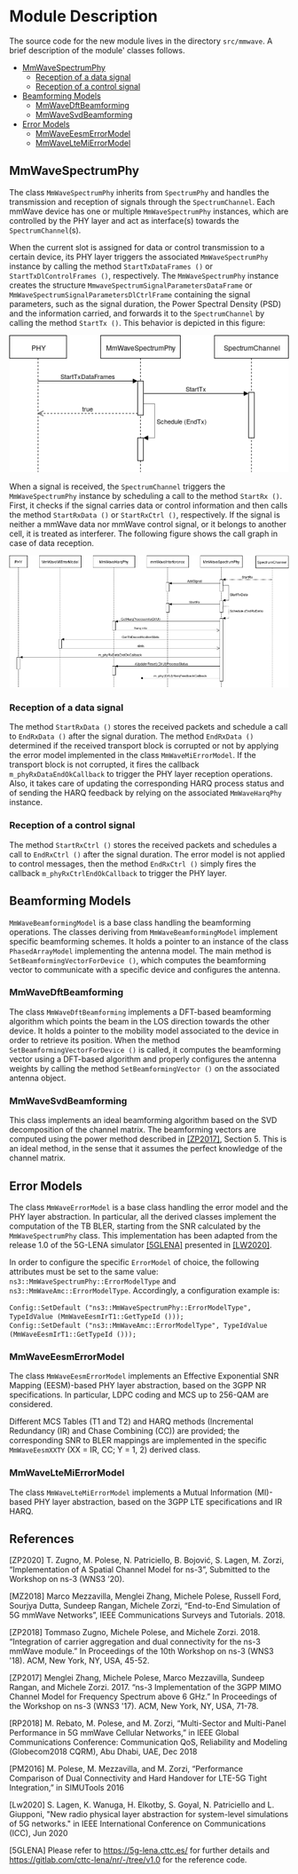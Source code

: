 # Module Description

The source code for the new module lives in the directory ``src/mmwave``.
A brief description of the module' classes follows.

  * [MmWaveSpectrumPhy](#mmwavespectrumphy)
    + [Reception of a data signal](#reception-of-a-data-signal)
    + [Reception of a control signal](#reception-of-a-control-signal)
  * [Beamforming Models](#mmwavebeamformingmodel)
    + [MmWaveDftBeamforming](#mmwavedftbeamforming)
    + [MmWaveSvdBeamforming](#mmwavesvdbeamforming)
  * [Error Models](#mmwaveerrormodel)
    + [MmWaveEesmErrorModel](#mmwaveeesmerrormodel)
    + [MmWaveLteMiErrorModel](#mmwaveltemierrormodel)

## MmWaveSpectrumPhy

The class `MmWaveSpectrumPhy` inherits from `SpectrumPhy` and handles the transmission
and reception of signals through the `SpectrumChannel`. Each mmWave device has one
or multiple `MmWaveSpectrumPhy` instances, which are controlled by the PHY layer and
act as interface(s) towards the `SpectrumChannel`(s).

When the current slot is assigned for data or control transmission to a certain
device, its PHY layer triggers the associated `MmWaveSpectrumPhy` instance by
calling the method `StartTxDataFrames ()` or `StartTxDlControlFrames ()`, respectively.
The `MmWaveSpectrumPhy` instance creates the structure
`MmwaveSpectrumSignalParametersDataFrame` or `MmWaveSpectrumSignalParametersDlCtrlFrame`
containing the signal parameters, such as the signal duration, the Power Spectral
Density (PSD) and the information carried, and forwards it to the `SpectrumChannel`
by calling the method `StartTx ()`. This behavior is depicted in this figure:



<img src="figures/mmwave-spectrum-phy-tx.png" alt="mmwave-spectrum-phy-tx" style="zoom:110%;" />

When a signal is received, the `SpectrumChannel` triggers the `MmWaveSpectrumPhy`
instance by scheduling a call to the method `StartRx ()`.
First, it checks if the signal carries data or control information and then
calls the method `StartRxData ()` or `StartRxCtrl ()`, respectively. If the signal
is neither a mmWave data nor mmWave control signal, or it belongs to another
cell, it is treated as interferer.
The following figure shows the call graph in case of data
reception.



<img src="figures/mmwave-spectrum-phy-rx.png" alt="mmwave-spectrum-phy-rx" style="zoom: 67%;" />

### Reception of a data signal

The method `StartRxData ()` stores the received packets and schedule a call to
`EndRxData ()` after the signal duration.
The method `EndRxData ()` determined if the received transport block is corrupted
or not by applying the error model implemented in the class `MmWaveMiErrorModel`.
If the transport block is not corrupted, it fires the callback `m_phyRxDataEndOkCallback`
to trigger the PHY layer reception operations.
Also, it takes care of updating the corresponding HARQ process status and of
sending the HARQ feedback by relying on the associated `MmWaveHarqPhy` instance.

### Reception of a control signal

The method `StartRxCtrl ()` stores the received packets and schedules a call to
`EndRxCtrl ()` after the signal duration.
The error model is not applied to control messages, then the method `EndRxCtrl ()`
simply fires the callback `m_phyRxCtrlEndOkCallback` to trigger the PHY layer.

## Beamforming Models

`MmWaveBeamformingModel` is a base class handling the beamforming operations.
The classes deriving from `MmWaveBeamformingModel` implement specific beamforming
schemes.
It holds a pointer to an instance of the class `PhasedArrayModel` implementing
the antenna model.
The main method is `SetBeamformingVectorForDevice ()`, which computes the
beamforming vector to communicate with a specific device and configures
the antenna.

### MmWaveDftBeamforming

The class `MmWaveDftBeamforming` implements a DFT-based beamforming algorithm which points the beam in the LOS direction towards the other device. It holds a pointer to the mobility model associated to the device in
order to retrieve its position.
When the method `SetBeamformingVectorForDevice ()` is called, it computes the
beamforming vector using a DFT-based algorithm and properly configures the
antenna weights by calling the method `SetBeamformingVector ()` on the
associated antenna object.

### MmWaveSvdBeamforming

This class implements an ideal beamforming algorithm based on the SVD 
decomposition of the channel matrix. The beamforming vectors 
are computed using the power method described in [[ZP2017]](#1), Section 5. This is 
an ideal method, in the sense that it assumes the perfect knowledge of the 
channel matrix.

## Error Models

The class `MmWaveErrorModel` is a base class handling the error model and the PHY layer
abstraction. In particular, all the derived classes implement the computation of the TB BLER, 
starting from the SNR calculated by the `MmWaveSpectrumPhy` class. This implementation has been 
adapted from the release 1.0 of the 5G-LENA simulator [[5GLENA]](#3) presented in [[LW2020]](#2). 

In order to configure the specific `ErrorModel` of choice, the following attributes must be
set to the same value:
``ns3::MmWaveSpectrumPhy::ErrorModelType`` and ``ns3::MmWaveAmc::ErrorModelType``.
Accordingly, a configuration example is:

 ```
Config::SetDefault ("ns3::MmWaveSpectrumPhy::ErrorModelType", TypeIdValue (MmWaveEesmIrT1::GetTypeId ()));
Config::SetDefault ("ns3::MmWaveAmc::ErrorModelType", TypeIdValue (MmWaveEesmIrT1::GetTypeId ()));
 ```

### MmWaveEesmErrorModel

The class `MmWaveEesmErrorModel` implements an Effective Exponential SNR Mapping 
(EESM)-based PHY layer abstraction, based on the 3GPP NR specifications.
In particular, LDPC coding and MCS up to 256-QAM are considered. 

Different MCS Tables (T1 and T2) and HARQ methods (Incremental Redundancy (IR) 
and Chase Combining (CC)) are provided; the corresponding SNR to BLER mappings 
are implemented in the specific `MmWaveEesmXXTY` (XX = IR, CC; Y = 1, 2) derived 
class.

### MmWaveLteMiErrorModel


The class `MmWaveLteMiErrorModel` implements a Mutual Information (MI)-based PHY layer 
abstraction, based on the 3GPP LTE specifications and IR HARQ.

## References

[ZP2020] T. Zugno, M. Polese, N. Patriciello, B. Bojović, S. Lagen, M. Zorzi, 
   “Implementation of A Spatial Channel Model for ns-3”, Submitted to the 
   Workshop on ns-3 (WNS3 ’20).

[MZ2018] Marco Mezzavilla, Menglei Zhang, Michele Polese, Russell Ford,
   Sourjya Dutta, Sundeep Rangan, Michele Zorzi, “End-to-End Simulation of 5G
   mmWave Networks”, IEEE Communications Surveys and Tutorials. 2018.

[ZP2018] Tommaso Zugno, Michele Polese, and Michele Zorzi. 2018. “Integration of carrier
   aggregation and dual connectivity for the ns-3 mmWave module.”
   In Proceedings of the 10th Workshop on ns-3 (WNS3 '18). ACM, New York, NY,
   USA, 45-52.

<a id="1">[ZP2017]</a>  Menglei Zhang, Michele Polese, Marco Mezzavilla, Sundeep Rangan, and
   Michele Zorzi. 2017. “ns-3 Implementation of the 3GPP MIMO Channel Model for
   Frequency Spectrum above 6 GHz.” In Proceedings of the Workshop on
   ns-3 (WNS3 '17). ACM, New York, NY, USA, 71-78.

[RP2018] M. Rebato, M. Polese, and M. Zorzi, “Multi-Sector and Multi-Panel
   Performance in 5G mmWave Cellular Networks,” in IEEE Global Communications
   Conference: Communication QoS, Reliability and Modeling (Globecom2018 CQRM),
   Abu Dhabi, UAE, Dec 2018

[PM2016] M. Polese, M. Mezzavilla, and M. Zorzi, “Performance Comparison of
   Dual Connectivity and Hard Handover for LTE-5G Tight Integration,” in SIMUTools
   2016

<a id="2">[Lw2020]</a> S. Lagen, K. Wanuga, H. Elkotby, S. Goyal, N. Patriciello and L. Giupponi, 
   "New radio physical layer abstraction for system-level simulations of 5G networks."
   in IEEE International Conference on Communications (ICC), Jun 2020

<a id="3">[5GLENA]</a> Please refer to https://5g-lena.cttc.es/ for further details and https://gitlab.com/cttc-lena/nr/-/tree/v1.0 for the reference code.
